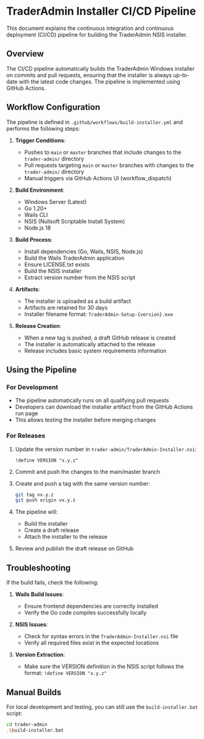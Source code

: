 # TraderAdmin Installer CI/CD Pipeline

This document explains the continuous integration and continuous deployment (CI/CD) pipeline for building the TraderAdmin NSIS installer.

## Overview

The CI/CD pipeline automatically builds the TraderAdmin Windows installer on commits and pull requests, ensuring that the installer is always up-to-date with the latest code changes. The pipeline is implemented using GitHub Actions.

## Workflow Configuration

The pipeline is defined in `.github/workflows/build-installer.yml` and performs the following steps:

1. **Trigger Conditions**:
   - Pushes to `main` or `master` branches that include changes to the `trader-admin/` directory
   - Pull requests targeting `main` or `master` branches with changes to the `trader-admin/` directory
   - Manual triggers via GitHub Actions UI (workflow_dispatch)

2. **Build Environment**:
   - Windows Server (Latest)
   - Go 1.20+
   - Wails CLI
   - NSIS (Nullsoft Scriptable Install System)
   - Node.js 18

3. **Build Process**:
   - Install dependencies (Go, Wails, NSIS, Node.js)
   - Build the Wails TraderAdmin application
   - Ensure LICENSE.txt exists
   - Build the NSIS installer
   - Extract version number from the NSIS script

4. **Artifacts**:
   - The installer is uploaded as a build artifact
   - Artifacts are retained for 30 days
   - Installer filename format: `TraderAdmin-Setup-{version}.exe`

5. **Release Creation**:
   - When a new tag is pushed, a draft GitHub release is created
   - The installer is automatically attached to the release
   - Release includes basic system requirements information

## Using the Pipeline

### For Development

- The pipeline automatically runs on all qualifying pull requests
- Developers can download the installer artifact from the GitHub Actions run page
- This allows testing the installer before merging changes

### For Releases

1. Update the version number in `trader-admin/TraderAdmin-Installer.nsi`:
   ```nsi
   !define VERSION "x.y.z"
   ```

2. Commit and push the changes to the main/master branch

3. Create and push a tag with the same version number:
   ```bash
   git tag vx.y.z
   git push origin vx.y.z
   ```

4. The pipeline will:
   - Build the installer
   - Create a draft release
   - Attach the installer to the release

5. Review and publish the draft release on GitHub

## Troubleshooting

If the build fails, check the following:

1. **Wails Build Issues**:
   - Ensure frontend dependencies are correctly installed
   - Verify the Go code compiles successfully locally

2. **NSIS Issues**:
   - Check for syntax errors in the `TraderAdmin-Installer.nsi` file
   - Verify all required files exist in the expected locations

3. **Version Extraction**:
   - Make sure the VERSION definition in the NSIS script follows the format: `!define VERSION "x.y.z"`

## Manual Builds

For local development and testing, you can still use the `build-installer.bat` script:
```bash
cd trader-admin
.\build-installer.bat
```
